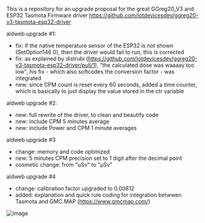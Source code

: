 This is a repository for an upgrade proposal for the great GGreg20_V3 and ESP32 Tasmota Firmware driver
https://github.com/iotdevicesdev/ggreg20-v3-tasmota-esp32-driver

aldweb upgrade #1:
- fix: if the native temperature sensor of the ESP32 is not shown (SetOption146 0), then the driver would fail to run, this is corrected
- fix: as explained by distrubi (https://github.com/iotdevicesdev/ggreg20-v3-tasmota-esp32-driver/pull/1), "the calculated dose was waaaay too low", his fix - which also softcodes the conversion factor - was integrated
- new: since CPM count is reset every 60 seconds, added a time counter, which is basically to just display the value stored in the ctr variable
 
aldweb upgrade #2:
- new: full rewrite of the driver, to clean and beautify code
- new: include CPM 5 minutes average
- new: include Power and CPM 1 minute averages
 
 aldweb upgrade #3
- change: memory and code optimized
- new: 5 minutes CPM precision set to 1 digit after the decimal point
- cosmetic change: from "uSv" to "µSv"

aldweb upgrade #4
- change: calibration factor upgraded to 0.00812
- added: explanation and quick rule coding for integration betwwen Tasmota and GMC.MAP (https://www.gmcmap.com/)

![image](https://github.com/aldweb/ggreg20-v3-tasmota-esp32-driver/assets/61916846/6811029b-7256-4a31-b691-b141e6b211cb)
